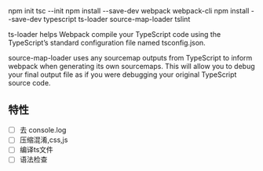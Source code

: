 

## 

npm init
tsc --init
npm install --save-dev webpack webpack-cli
npm install --save-dev typescript ts-loader source-map-loader tslint



ts-loader helps Webpack compile your TypeScript code using the TypeScript’s standard configuration file named tsconfig.json.

 source-map-loader uses any sourcemap outputs from TypeScript to inform webpack when generating its own sourcemaps. This will allow you to debug your final output file as if you were debugging your original TypeScript source code.

## 特性

- [ ] 去 console.log
- [ ] 压缩混淆,css,js
- [ ] 编译ts文件
- [ ] 语法检查